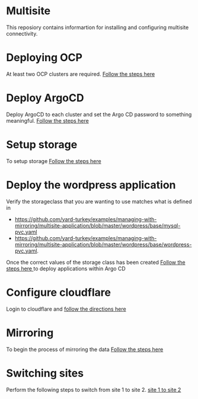 # Multisite
This reposiory contains informartion for installing and configuring multisite connectivity.

# Deploying OCP
At least two OCP clusters are required. [ Follow the steps here ](./installation/README.md)

# Deploy ArgoCD
Deploy ArgoCD to each cluster and set the Argo CD password to something meaningful. [ Follow the steps here ](./argo-installation/README.md)

# Setup storage
To setup storage [ Follow the steps here ](./storage/README.md)

# Deploy the wordpress application
Verify the storageclass that you are wanting to use matches what is defined in 

* https://github.com/yard-turkey/examples/managing-with-mirroring/multisite-application/blob/master/wordpress/base/mysql-pvc.yaml
* https://github.com/yard-turkey/examples/managing-with-mirroring/multisite-application/blob/master/wordpress/base/wordpress-pvc.yaml. 

Once the correct values of the storage class has been created [ Follow the steps here ](./argo-apps/README.md) to deploy applications within Argo CD

# Configure cloudflare
Login to cloudflare and [ follow the directions here ](./load-balancing/README.md)

# Mirroring
To begin the process of mirroring the data [ Follow the steps here ](./mirroring/README.md)

# Switching sites
Perform the following steps to switch from site 1 to site 2. [ site 1 to site 2](./failover/README.md)
